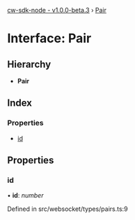 [cw-sdk-node - v1.0.0-beta.3](../README.md) › [Pair](pair.md)

# Interface: Pair

## Hierarchy

* **Pair**

## Index

### Properties

* [id](pair.md#id)

## Properties

###  id

• **id**: *number*

Defined in src/websocket/types/pairs.ts:9
